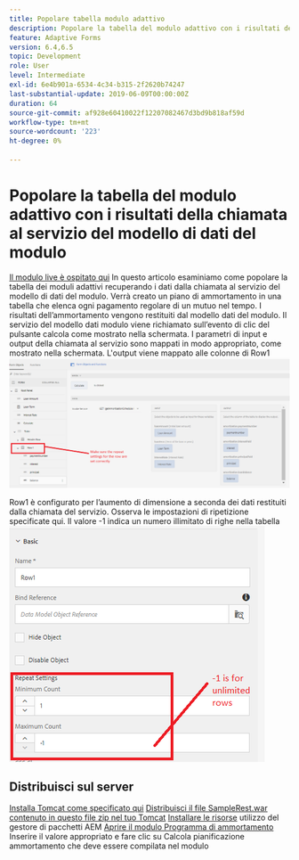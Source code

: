 ```yaml
---
title: Popolare tabella modulo adattivo
description: Popolare la tabella del modulo adattivo con i risultati delle chiamate al servizio del modello dati modulo
feature: Adaptive Forms
version: 6.4,6.5
topic: Development
role: User
level: Intermediate
exl-id: 6e4b901a-6534-4c34-b315-2f2620b74247
last-substantial-update: 2019-06-09T00:00:00Z
duration: 64
source-git-commit: af928e60410022f12207082467d3bd9b818af59d
workflow-type: tm+mt
source-wordcount: '223'
ht-degree: 0%

---
```


# Popolare la tabella del modulo adattivo con i risultati della chiamata al servizio del modello di dati del modulo

[Il modulo live è ospitato qui](https://forms.enablementadobe.com/content/dam/formsanddocuments/amortization/jcr:content?wcmmode=disabled)
In questo articolo esaminiamo come popolare la tabella dei moduli adattivi recuperando i dati dalla chiamata al servizio del modello di dati del modulo. Verrà creato un piano di ammortamento in una tabella che elenca ogni pagamento regolare di un mutuo nel tempo. I risultati dell’ammortamento vengono restituiti dal modello dati del modulo. Il servizio del modello dati modulo viene richiamato sull’evento di clic del pulsante calcola come mostrato nella schermata. I parametri di input e output della chiamata al servizio sono mappati in modo appropriato, come mostrato nella schermata. L&#39;output viene mappato alle colonne di Row1
![clickevent](assets/amortization.PNG)

Row1 è configurato per l’aumento di dimensione a seconda dei dati restituiti dalla chiamata del servizio. Osserva le impostazioni di ripetizione specificate qui. Il valore -1 indica un numero illimitato di righe nella tabella
![Riga 1](assets/rowconfiguration.PNG)

## Distribuisci sul server

[Installa Tomcat come specificato qui](/help/forms/ic-print-channel-tutorial/set-up-tomcat.md)
[Distribuisci il file SampleRest.war contenuto in questo file zip nel tuo Tomcat](assets/sample-rest.zip)
[Installare le risorse](assets/amortizationschedule.zip) utilizzo del gestore di pacchetti AEM
[Aprire il modulo Programma di ammortamento](http://localhost:4502/content/dam/formsanddocuments/amortization/jcr:content?wcmmode=disabled)
Inserire il valore appropriato e fare clic su Calcola pianificazione ammortamento che deve essere compilata nel modulo
